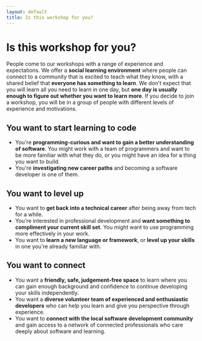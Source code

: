 ```yaml
---
layout: default
title: Is this workshop for you?
---
```


# Is this workshop for you?

People come to our workshops with a range of experience and expectations. We offer a **social learning environment** where people can connect to a community that is excited to teach what they know, with a shared belief that **everyone has something to learn**. We don't expect that you will learn all you need to learn in one day, but **one day is usually enough to figure out whether you want to learn more**. If you decide to join a workshop, you will be in a group of people with different levels of experience and motivations.

## You want to start learning to code

- You're **programming-curious and want to gain a better understanding of software**. You might work with a team of programmers and want to be more familiar with what they do, or you might have an idea for a thing you want to build.
- You're **investigating new career paths** and becoming a software developer is one of them.

## You want to level up

- You want to **get back into a technical career** after being away from tech for a while.
- You're interested in professional development and **want something to compliment your current skill set**. You might want to use programming more effectively in your work.
- You want to **learn a new language or framework**, or **level up your skills** in one you're already familiar with.

## You want to connect

- You want a **friendly, safe, judgement-free space** to learn where you can gain enough background and confidence to continue developing your skills independently.
- You want a **diverse volunteer team of experienced and enthusiastic developers** who can help you learn and give you perspective through experience.
- You want to **connect with the local software development community** and gain access to a network of connected professionals who care deeply about software and learning.
